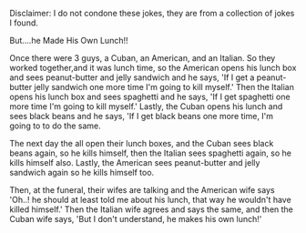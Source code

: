 Disclaimer: I do not condone these jokes, they are from a collection of jokes I found.

But....he Made His Own Lunch!!

Once there were 3 guys, a Cuban, an American, and an Italian. So they worked together,and it was lunch time, so the American opens his lunch box and sees peanut-butter and jelly sandwich and he says, 'If I get a peanut-butter jelly sandwich one more time I'm going to kill myself.'
Then the Italian opens his lunch box and sees spaghetti and he says, 'If I get spaghetti one more time I'm going to kill myself.'
Lastly, the Cuban opens his lunch and sees black beans and he says, 'If I get black beans one more time, I'm going to to do the same.

The next day the all open their lunch boxes, and the Cuban  sees black beans again, so he kills himself, then the Italian sees spaghetti again, so he kills himself also. Lastly, the American sees peanut-butter and jelly sandwich again so he kills himself too.

Then, at the funeral, their wifes are talking and the American wife says 'Oh..! he should at least told me about his lunch, that way he wouldn't have killed himself.'
Then the Italian wife agrees and says the same, and then the Cuban wife says, 'But I don't understand, he makes his own lunch!'

